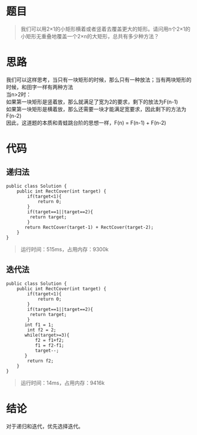 # 题目
>我们可以用2×1的小矩形横着或者竖着去覆盖更大的矩形。请问用n个2×1的小矩形无重叠地覆盖一个2×n的大矩形，总共有多少种方法？

# 思路
我们可以这样思考，当只有一块矩形的时候，那么只有一种放法；当有两块矩形的时候，和田字一样有两种方法
<br/>当n>2时：
<br/>如果第一块矩形是竖着放，那么就满足了宽为2的要求，剩下的放法为F(n-1)
<br/>如果第一块矩形是横着放，那么还需要一块才能满足宽要求，因此剩下的方法为F(n-2)
<br/>因此，这道题的本质和青蛙跳台阶的思想一样，F(n) = F(n-1) + F(n-2)
# 代码
## 递归法
```
public class Solution {
    public int RectCover(int target) {
        if(target<1){
            return 0;
        }
        if(target==1||target==2){
         return target;
        }
       return RectCover(target-1) + RectCover(target-2);
    }
}
```
>运行时间：515ms，占用内存：9300k 

## 迭代法
```
public class Solution {
    public int RectCover(int target) {
        if(target<1){
            return 0;
        }
        if(target==1||target==2){
         return target;
        }
       int f1 = 1;
        int f2 = 2;
       while(target>=3){
           f2 = f1+f2;
           f1 = f2-f1;
           target--;
       }
        return f2;
    }
}
```
>运行时间：14ms，占用内存：9416k

# 结论
对于递归和迭代，优先选择迭代。
